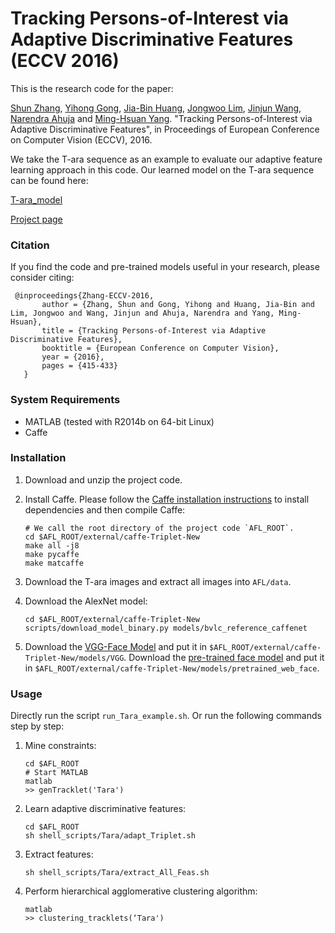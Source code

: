 # Tracking Persons-of-Interest via Adaptive Discriminative Features (ECCV 2016)

This is the research code for the paper:

[Shun Zhang](http://shunzhang.me.pn/), [Yihong Gong](http://gr.xjtu.edu.cn/web/ygong/home), [Jia-Bin Huang](https://filebox.ece.vt.edu/~jbhuang/), [Jongwoo Lim](https://filebox.ece.vt.edu/~jbhuang/), [Jinjun Wang](http://gr.xjtu.edu.cn/web/jinjun/english), [Narendra Ahuja](http://vision.ai.illinois.edu/ahuja.html) and [Ming-Hsuan Yang](http://faculty.ucmerced.edu/mhyang/). 
"Tracking Persons-of-Interest via Adaptive Discriminative Features", in Proceedings of European Conference on Computer Vision (ECCV), 2016.

We take the T-ara sequence as an example to evaluate our adaptive feature learning approach in this code. Our learned model on the T-ara sequence can be found here:

[T-ara_model]()

[Project page](http://shunzhang.me.pn/papers/eccv2016/)

### Citation

If you find the code and pre-trained models useful in your research, please consider citing:

     @inproceedings{Zhang-ECCV-2016,
	       author = {Zhang, Shun and Gong, Yihong and Huang, Jia-Bin and Lim, Jongwoo and Wang, Jinjun and Ahuja, Narendra and Yang, Ming-Hsuan},
	       title = {Tracking Persons-of-Interest via Adaptive Discriminative Features},
	       booktitle = {European Conference on Computer Vision},
	       year = {2016},
	       pages = {415-433}
	   }
            
### System Requirements

- MATLAB (tested with R2014b on 64-bit Linux)
- Caffe

### Installation

1. Download and unzip the project code.

2. Install Caffe. Please follow the [Caffe installation instructions](http://caffe.berkeleyvision.org/installation.html) to install dependencies and then compile Caffe:

	```
	# We call the root directory of the project code `AFL_ROOT`.
	cd $AFL_ROOT/external/caffe-Triplet-New
	make all -j8
	make pycaffe
	make matcaffe
	```
	
3. Download the T-ara images and extract all images into `AFL/data`.

4. Download the AlexNet model:

	```
	cd $AFL_ROOT/external/caffe-Triplet-New
	scripts/download_model_binary.py models/bvlc_reference_caffenet
	```
	
5. Download the [VGG-Face Model](http://www.robots.ox.ac.uk/~vgg/software/vgg_face/src/vgg_face_caffe.tar.gz) and put it in `$AFL_ROOT/external/caffe-Triplet-New/models/VGG`. Download the [pre-trained face model]() and put it in `$AFL_ROOT/external/caffe-Triplet-New/models/pretrained_web_face`.

### Usage

Directly run the script `run_Tara_example.sh`. Or run the following commands step by step:

1. Mine constraints:

	```
	cd $AFL_ROOT
	# Start MATLAB
	matlab
	>> genTracklet('Tara')
	```

2. Learn adaptive discriminative features:

	```
	cd $AFL_ROOT
	sh shell_scripts/Tara/adapt_Triplet.sh
	```
	
3. Extract features:

	```
	sh shell_scripts/Tara/extract_All_Feas.sh
	```
	
4. Perform hierarchical agglomerative clustering algorithm:

	```
	matlab
	>> clustering_tracklets(‘Tara')
	```
	

